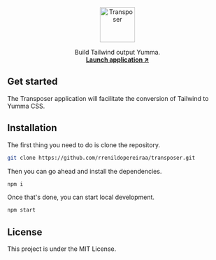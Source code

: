 <div align="center">
  <a href="https://transposer.vercel.app/" target="_blank" rel="noopener noreferrer">
    <img alt="Transposer" src="https://transposer.vercel.app/assets/icon.png" width="80" style="max-width: 100%;">
  </a>
</div>

<p align="center">
  Build Tailwind output Yumma.
  <br>
  <a href="https://transposer.vercel.app/"><strong>Launch application ↗</strong></a>

## Get started

The Transposer application will facilitate the conversion of Tailwind to Yumma CSS.

## Installation

The first thing you need to do is clone the repository.

```bash
git clone https://github.com/rrenildopereiraa/transposer.git
```

Then you can go ahead and install the dependencies.

```bash
npm i
```

Once that's done, you can start local development.

```bash
npm start
```

## License

This project is under the MIT License.
